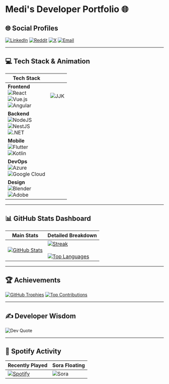 # Medi's Developer Portfolio 🌐

## 🌐 Social Profiles
[![LinkedIn](https://img.shields.io/badge/LinkedIn-%230077B5.svg?logo=linkedin&logoColor=white)](https://linkedin.com/in/Medi) 
[![Reddit](https://img.shields.io/badge/Reddit-%23FF4500.svg?logo=Reddit&logoColor=white)](https://reddit.com/user/MediKun) 
[![X](https://img.shields.io/badge/X-black.svg?logo=X&logoColor=white)](https://x.com/UltraKiba) 
[![Email](https://img.shields.io/badge/Email-D14836?logo=gmail&logoColor=white)](mailto:www.medikibambe@gmail.com)

---

## 💻 Tech Stack & Animation
| Tech Stack |  |
|------------|---|
| **Frontend**<br>![React](https://img.shields.io/badge/react-%2320232a.svg?logo=react&logoColor=%2361DAFB)<br>![Vue.js](https://img.shields.io/badge/vue.js-%2335495e.svg?logo=vuedotjs&logoColor=%234FC08D)<br>![Angular](https://img.shields.io/badge/angular-%23DD0031.svg?logo=angular&logoColor=white) | ![JJK](https://media.tenor.com/bkA2JqxxfGwAAAAj/mlbb-jjk-jjk-mlbb.gif) |
| **Backend**<br>![NodeJS](https://img.shields.io/badge/node.js-6DA55F?logo=node.js&logoColor=white)<br>![NestJS](https://img.shields.io/badge/nestjs-%23E0234E.svg?logo=nestjs&logoColor=white)<br>![.NET](https://img.shields.io/badge/.NET-5C2D91?logo=.net&logoColor=white) |  |
| **Mobile**<br>![Flutter](https://img.shields.io/badge/Flutter-%2302569B.svg?logo=Flutter&logoColor=white)<br>![Kotlin](https://img.shields.io/badge/kotlin-%237F52FF.svg?logo=kotlin&logoColor=white) |  |
| **DevOps**<br>![Azure](https://img.shields.io/badge/azure-%230072C6.svg?logo=microsoftazure&logoColor=white)<br>![Google Cloud](https://img.shields.io/badge/GoogleCloud-%234285F4.svg?logo=google-cloud&logoColor=white) |  |
| **Design**<br>![Blender](https://img.shields.io/badge/blender-%23F5792A.svg?logo=blender&logoColor=white)<br>![Adobe](https://img.shields.io/badge/adobe-%23FF0000.svg?logo=adobe&logoColor=white) |  |

---

## 📊 GitHub Stats Dashboard
| Main Stats | Detailed Breakdown |
|------------|--------------------|
| [![GitHub Stats](https://github-readme-stats.vercel.app/api?username=UltraKiba&theme=nightowl&hide_border=false)](https://github.com/UltraKiba) | [![Streak](https://nirzak-streak-stats.vercel.app/?user=UltraKiba&theme=nightowl)](https://github.com/UltraKiba)<br><br>[![Top Languages](https://github-readme-stats.vercel.app/api/top-langs/?username=UltraKiba&theme=nightowl&layout=compact)](https://github.com/UltraKiba) |

---

## 🏆 Achievements
[![GitHub Trophies](https://github-profile-trophy.vercel.app/?username=UltraKiba&theme=radical)](https://github.com/UltraKiba)
[![Top Contributions](https://github-contributor-stats.vercel.app/api?username=UltraKiba&limit=5&theme=dark)](https://github.com/UltraKiba)

---

## ✍️ Developer Wisdom
![Dev Quote](https://quotes-github-readme.vercel.app/api?type=horizontal&theme=radical)

---

## 🎵 Spotify Activity
| Recently Played | Sora Floating |
|-----------------|---------------|
| [![Spotify](https://spotify-recently-played-readme.vercel.app/api?user=6atdqjokxb3w6gz2qbs0s8bop&count=5&unique=true)](https://open.spotify.com/user/6atdqjokxb3w6gz2qbs0s8bop) | ![Sora](https://i.imgur.com/f83frkB.gif) |
